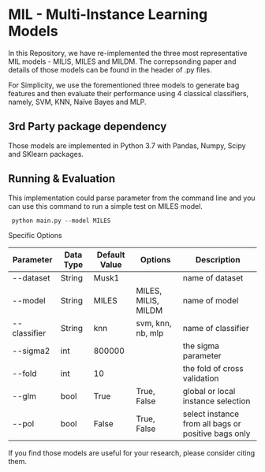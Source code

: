 # MIL - Multi-Instance Learning Models
In this Repository, we have re-implemented the three most representative MIL models - MILIS, MILES and MILDM. The correpsonding paper and details of those models can be found in the header of .py files.

For Simplicity, we use the forementioned three models to generate bag features and then evaluate their performance using 4 classical classifiers, namely, SVM, KNN, Naïve Bayes and MLP.

## 3rd Party package dependency
Those models are implemented in Python 3.7 with Pandas, Numpy, Scipy and SKlearn packages.

## Running & Evaluation
This implementation could parse parameter from the command line and you can use this command to run a simple test on MILES model.

     python main.py --model MILES

Specific Options

| Parameter    | Data Type | Default Value | Options             | Description                                         |
| ------------ | --------- | ------------- | ------------------- | --------------------------------------------------- |
| --dataset    | String    | Musk1         |                     | name of dataset                                     |
| --model      | String    | MILES         | MILES, MILIS, MILDM | name of model                                       |
| --classifier | String    | knn           | svm, knn, nb, mlp   | name of classifier                                  |
| --sigma2     | int       | 800000        |                     | the sigma parameter                                 |
| --fold       | int       | 10            |                     | the fold of cross validation                        |
| --glm        | bool      | True          | True, False         | global or local instance selection                  |
| --pol        | bool      | False         | True, False         | select instance from all bags or positive bags only |

If you find those models are useful for your research, please consider citing them.

